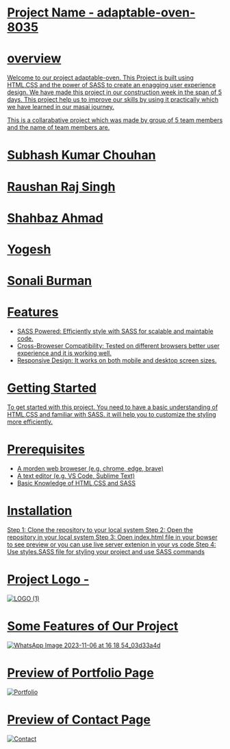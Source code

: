 
# <a href="https://6547cf56e8bd086e460e9ec2--rainbow-donut-3d79d2.netlify.app/">Project Name - adaptable-oven-8035

# overview
Welcome to our project adaptable-oven. This Project is built using HTML,CSS and the power of SASS to create an enagging user experience design. We have made this project in our construction week in the span of 5 days. This project help us to improve our skills by using it practically which we have learned in our masai journey.

This is a collarabative project which was made by group of 5 team members and the name of team members are.
# Subhash Kumar Chouhan
# Raushan Raj Singh
# Shahbaz Ahmad
# Yogesh
# Sonali Burman

# Features
* SASS Powered: Efficiently style with SASS for scalable and maintable code.
* Cross-Broweser Compatibility: Tested on different browsers better user experience and it is working well.
* Responsive Design: It works on both mobile and desktop screen sizes.

# Getting Started 
To get started with this project. You need to have a basic understanding of HTML,CSS and familiar with SASS. it will help you to customize the styling more efficiently.
# Prerequisites
* A morden web broweser (e.g. chrome, edge, brave)
* A text editor (e.g. VS Code, Sublime Text)
* Basic Knowledge of HTML,CSS and SASS
# Installation
Step 1: Clone the repository to your local system
Step 2: Open the repository in your local system
Step 3: Open index.html file in your bowser to see preview or you can use live server extenion in your vs code
Step 4: Use styles.SASS file for styling your project and use SASS commands

# Project Logo -
![LOGO (1)](https://github.com/Skchouhan753/CW-Project-WEB204/assets/104707355/51c25c43-3c19-4269-9e1f-19153cc2191e)
# Some Features of Our Project
![WhatsApp Image 2023-11-06 at 16 18 54_03d33a4d](https://github.com/Skchouhan753/CW-Project-WEB204/assets/104707355/29b69082-0f13-4a51-89bf-0c9f2dedc027)

# Preview of Portfolio Page
![Portfolio](https://github.com/Skchouhan753/CW-Project-WEB204/assets/104707355/f86bb066-7b8d-4f87-a21e-48da371fb3a9)

# Preview of Contact Page
![Contact](https://github.com/Skchouhan753/CW-Project-WEB204/assets/104707355/cf9db44b-ccdd-4010-82a2-143d6440beff)

